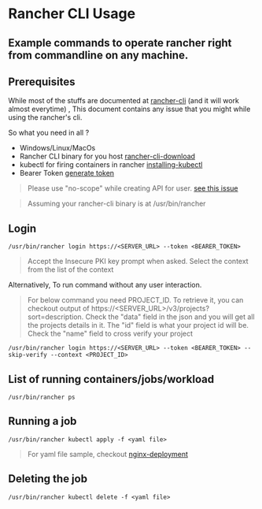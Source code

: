 # Rancher CLI Usage

## Example commands to operate rancher right from commandline on any machine.

## Prerequisites
While most of the stuffs are documented at [rancher-cli][rancher-cli-doc] (and it will work almost everytime) , This document contains any issue that you might while using the rancher's cli.

So what you need in all ?
  - Windows/Linux/MacOs
  - Rancher CLI binary for you host [rancher-cli-download][rancher-cli-binary]
  - kubectl for firing containers in rancher [installing-kubectl][install-kubectl]
  - Bearer Token [generate token][How Generating Bearer Token]
  > Please use "no-scope" while creating API for user. [see this issue][rancher-apitoken-scoped-to-cluser-ssue]
  

> Assuming your rancher-cli binary is at /usr/bin/rancher
## Login
`/usr/bin/rancher login https://<SERVER_URL> --token <BEARER_TOKEN>`

> Accept the Insecure PKI key prompt when asked. Select the context from the list of the context

Alternatively, To run command without any user interaction. 
> For below command you need PROJECT_ID. To retrieve it, you can checkout output of https://<SERVER_URL>/v3/projects?sort=description. Check the "data" field in the json and you will get all the projects details in it. The "id" field is what your project id will be. Check the "name" field to cross verify your project

`/usr/bin/rancher login https://<SERVER_URL> --token <BEARER_TOKEN> --skip-verify --context <PROJECT_ID>`

## List of running containers/jobs/workload
`/usr/bin/rancher ps`

## Running a job
`/usr/bin/rancher kubectl apply -f <yaml file>`
> For yaml file sample, checkout [nginx-deployment][sample-yaml-file]

## Deleting the job
`/usr/bin/rancher kubectl delete -f <yaml file>`









[How Generating Bearer Token]: <https://rancher.com/docs/rancher/v2.x/en/user-settings/api-keys/#creating-an-api-key>
[rancher-cli-binary]: <https://github.com/rancher/cli/releases>
[install-kubectl]: <https://kubernetes.io/docs/tasks/tools/install-kubectl>
[rancher-cli-doc]: <https://rancher.com/docs/rancher/v2.x/en/cli/>
[rancher-apitoken-scoped-to-cluser-ssue]: <https://github.com/rancher/rancher/issues/19348>
[sample-yaml-file]: <https://raw.githubusercontent.com/kubernetes/website/master/content/en/examples/controllers/nginx-deployment.yaml>
